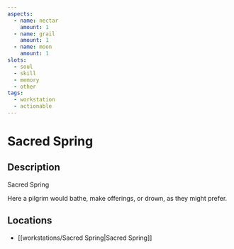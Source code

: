```yaml
---
aspects: 
  - name: nectar
    amount: 1
  - name: grail
    amount: 1
  - name: moon
    amount: 1
slots:
  - soul
  - skill
  - memory
  - other
tags:
  - workstation
  - actionable
---
```


# Sacred Spring

## Description
Sacred Spring

Here a pilgrim would bathe, make offerings, or drown, as they might prefer.
## Locations
- [[workstations/Sacred Spring|Sacred Spring]]